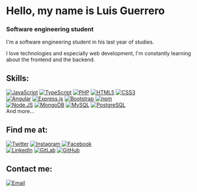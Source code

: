 # Hello, my name is Luis Guerrero
### Software engineering student

I'm a software engineering student in his last year of studies.

I love technologies and especially web development, I'm constantly learning about the frontend and the backend.

## Skills:
[![JavaScript](https://img.shields.io/badge/JavaScript-F7DF1E?style=for-the-badge&logo=javascript&logoColor=black)]()
[![TypeScript](https://img.shields.io/badge/TypeScript-007ACC?style=for-the-badge&logo=typescript&logoColor=white)]()
[![PHP](https://img.shields.io/badge/PHP-777BB4?style=for-the-badge&logo=php&logoColor=white)]()
[![HTML5](https://img.shields.io/badge/HTML5-E34F26?style=for-the-badge&logo=html5&logoColor=white)]()
[![CSS3](https://img.shields.io/badge/CSS3-1572B6?style=for-the-badge&logo=css3&logoColor=white)]()
</br>
[![Angular](https://img.shields.io/badge/Angular-DD0031?style=for-the-badge&logo=angular&logoColor=white)]()
[![Express.js](https://img.shields.io/badge/Express.js-404D59?style=for-the-badge)]()
[![Bootstrap](https://img.shields.io/badge/Bootstrap-563D7C?style=for-the-badge&logo=bootstrap&logoColor=white)]()
[![npm](https://img.shields.io/badge/npm-D83B01?style=for-the-badge&logo=npme&logoColor=white)]()
</br>
[![Node.JS](https://img.shields.io/badge/Node.js-43853D?style=for-the-badge&logo=node.js&logoColor=white)]()
[![MongoDB](https://img.shields.io/badge/MongoDB-4EA94B?style=for-the-badge&logo=mongodb&logoColor=white)]()
[![MySQL](https://img.shields.io/badge/MySQL-1F5076?style=for-the-badge&logo=mysql&logoColor=white)]()
[![PostgreSQL](https://img.shields.io/badge/PostgreSQL-316192?style=for-the-badge&logo=postgresql&logoColor=white)]()
</br>
And more...

## Find me at:

[![Twitter](https://img.shields.io/badge/Twitter-@varsdev-1DA1F2?style=for-the-badge&logo=twitter&logoColor=white&labelColor=101010)](https://twitter.com/varsdev)
[![Instagram](https://img.shields.io/badge/Instagram-@varsdev-E4405F?style=for-the-badge&logo=instagram&logoColor=white&labelColor=101010)](https://instagram.com/varsdev)
[![Facebook](https://img.shields.io/badge/Facebook-@lvrascr-1877F2?style=for-the-badge&logo=facebook&logoColor=white&labelColor=101010)](https://facebook.com/lvrascr)
</br>
[![LinkedIn](https://img.shields.io/badge/LinkedIn-Luis_Guerrero-0077B5?style=for-the-badge&logo=linkedin&logoColor=white&labelColor=101010)](https://www.linkedin.com/in/luis-guerrero-vargas-b72b83213)
[![GitLab](https://img.shields.io/badge/GitLab-varsdev-330F63?style=for-the-badge&logo=gitlab&logoColor=white&labelColor=101010)](https://gitlab.com/varsdev)
[![GitHub](https://img.shields.io/badge/GitHub-varsdev-100000?style=for-the-badge&logo=github&logoColor=white&labelColor=101010)](https://github.com/varsdev)

## Contact me:

[![Email](https://img.shields.io/badge/lguerrero92@live.com-personal_email-15629E?style=for-the-badge&logo=gmail&logoColor=white&labelColor=101010)](mailto:lguerrero92@live.com)